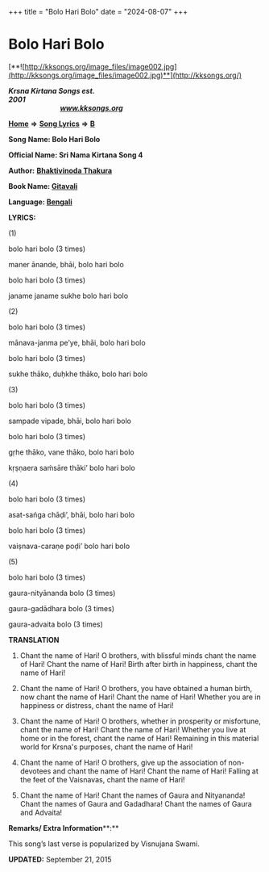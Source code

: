 +++
title = "Bolo Hari Bolo"
date = "2024-08-07"
+++

# Bolo Hari Bolo
[**![http://kksongs.org/image_files/image002.jpg](http://kksongs.org/image_files/image002.jpg)**](http://kksongs.org/)

**_Krsna Kirtana Songs est. 2001_**                                                                                                                                                 **_www.kksongs.org_**

**[Home](http://kksongs.org/)** **⇒** **[Song Lyrics](http://kksongs.org/lyrics.html)** **⇒** **[B](http://kksongs.org/songs/song_b.html)**

**Song Name: Bolo Hari Bolo**

**Official Name: Sri Nama Kirtana Song 4**

**Author:** [**Bhaktivinoda Thakura**](http://kksongs.org/authors/list/bhaktivinoda.html)

**Book Name: [Gitavali](http://kksongs.org/authors/literature/gitavali.html)**

**Language: [Bengali](http://kksongs.org/language/list/bengali.html)**

**LYRICS:**

(1)

bolo hari bolo (3 times)

maner ānande, bhāi, bolo hari bolo

bolo hari bolo (3 times)

janame janame sukhe bolo hari bolo

(2)

bolo hari bolo (3 times)

mānava-janma pe’ye, bhāi, bolo hari bolo

bolo hari bolo (3 times)

sukhe thāko, duḥkhe thāko, bolo hari bolo

(3)

bolo hari bolo (3 times)

sampade vipade, bhāi, bolo hari bolo

bolo hari bolo (3 times)

gṛhe thāko, vane thāko, bolo hari bolo

kṛṣṇaera saḿsāre thāki’ bolo hari bolo

(4)

bolo hari bolo (3 times)

asat-sańga chāḍi’, bhāi, bolo hari bolo

bolo hari bolo (3 times)

vaiṣnava-caraṇe poḍi’ bolo hari bolo

(5)

bolo hari bolo (3 times)

gaura-nityānanda bolo (3 times)

gaura-gadādhara bolo (3 times)

gaura-advaita bolo (3 times)

**TRANSLATION**

1) Chant the name of Hari! O brothers, with blissful minds chant the name of Hari! Chant the name of Hari! Birth after birth in happiness, chant the name of Hari!

2) Chant the name of Hari! O brothers, you have obtained a human birth, now chant the name of Hari! Chant the name of Hari! Whether you are in happiness or distress, chant the name of Hari!

3) Chant the name of Hari! O brothers, whether in prosperity or misfortune, chant the name of Hari! Chant the name of Hari! Whether you live at home or in the forest, chant the name of Hari! Remaining in this material world for Krsna's purposes, chant the name of Hari!

4) Chant the name of Hari! O brothers, give up the association of non-devotees and chant the name of Hari! Chant the name of Hari! Falling at the feet of the Vaisnavas, chant the name of Hari!

5) Chant the name of Hari! Chant the names of Gaura and Nityananda! Chant the names of Gaura and Gadadhara! Chant the names of Gaura and Advaita!

**Remarks/ Extra Information****:**

This song’s last verse is popularized by Visnujana Swami.

**UPDATED:** September 21, 2015
